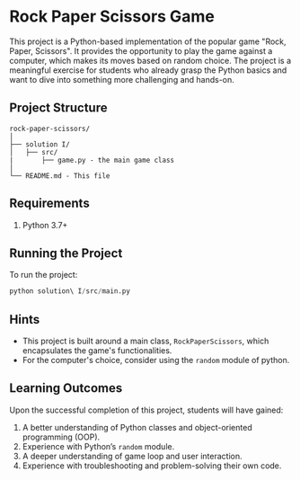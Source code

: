 # Rock Paper Scissors Game

This project is a Python-based implementation of the popular game "Rock, Paper, Scissors". It provides the opportunity to play the game against a computer, which makes its moves based on random choice. The project is a meaningful exercise for students who already grasp the Python basics and want to dive into something more challenging and hands-on.

## Project Structure
```
rock-paper-scissors/
│
├── solution I/
│   ├── src/
|       ├── game.py - the main game class
│
└── README.md - This file
```

## Requirements
1. Python 3.7+

## Running the Project
To run the project:

```python
python solution\ I/src/main.py
```

## Hints
- This project is built around a main class, `RockPaperScissors`, which encapsulates the game's functionalities.
- For the computer's choice, consider using the `random` module of python.

## Learning Outcomes
Upon the successful completion of this project, students will have gained:
1. A better understanding of Python classes and object-oriented programming (OOP).
2. Experience with Python’s `random` module.
3. A deeper understanding of game loop and user interaction.
4. Experience with troubleshooting and problem-solving their own code.
